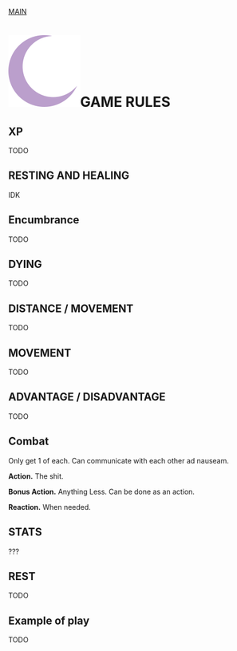 [MAIN](index.html)



# ![Moon Logo](img/Moon.svg)GAME RULES

## XP

TODO

## RESTING AND HEALING

IDK

## Encumbrance

TODO

## DYING

TODO

## DISTANCE / MOVEMENT

TODO

## MOVEMENT

TODO

## ADVANTAGE / DISADVANTAGE

TODO

## Combat

Only get 1 of each. Can communicate with each other ad nauseam.

**Action.** The shit. 

**Bonus Action.** Anything Less. Can be done as an action.

**Reaction.** When needed.

## STATS

???

## REST

TODO

## Example of play

TODO